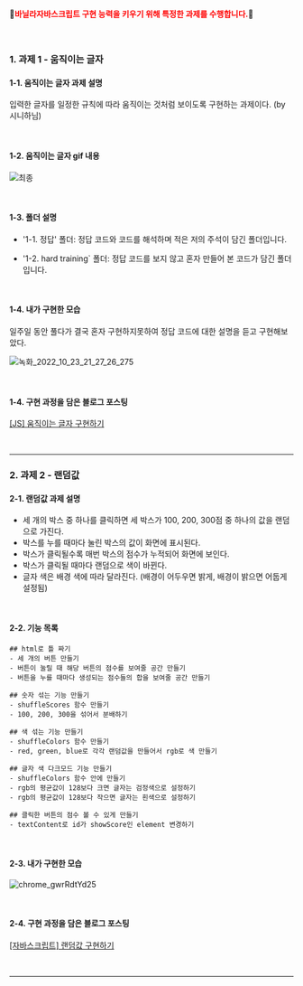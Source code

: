 
#### 💛<span style='color:red'>바닐라자바스크립트 구현 능력을 키우기 위해 특정한 과제를 수행합니다.</span>💛
<br>

### 1. 과제 1 - 움직이는 글자
#### 1-1. 움직이는 글자 과제 설명
입력한 글자를 일정한 규칙에 따라 움직이는 것처럼 보이도록 구현하는 과제이다. (by 시니하님)

<br>

#### 1-2. 움직이는 글자  gif 내용
![최종](https://user-images.githubusercontent.com/101965666/197389533-8c2fe699-ea78-4ab2-a3c9-d29698376ab3.gif)

<br>

#### 1-3. 폴더 설명
- '1-1. 정답' 폴더: 정답 코드와 코드를 해석하며 적은 저의 주석이 담긴 폴더입니다.

- '1-2. hard training` 폴더: 정답 코드를 보지 않고 혼자 만들어 본 코드가 담긴 폴더입니다.

<br>

#### 1-4. 내가 구현한 모습
일주일 동안 풀다가 결국 혼자 구현하지못하여 정답 코드에 대한 설명을 듣고 구현해보았다. 

![녹화_2022_10_23_21_27_26_275](https://user-images.githubusercontent.com/101965666/197392199-0d4f923e-ecdb-4838-b314-d055d3730473.gif)

<br>

#### 1-4. 구현 과정을 담은 블로그 포스팅 
<a href='https://velog.io/@hamham/JS-%EC%9B%80%EC%A7%81%EC%9D%B4%EB%8A%94-%EA%B8%80%EC%9E%90-%EA%B5%AC%ED%98%84%ED%95%98%EA%B8%B0'>[JS] 움직이는 글자 구현하기</a>

<br>

---

### 2. 과제 2 - 랜덤값
#### 2-1. 랜덤값 과제 설명
- 세 개의 박스 중 하나를 클릭하면 세 박스가 100, 200, 300점 중 하나의 값을 랜덤으로 가진다.
- 박스를 누를 때마다 눌린 박스의 값이 화면에 표시된다. 
- 박스가 클릭될수록 매번 박스의 점수가 누적되어 화면에 보인다. 
- 박스가 클릭될 때마다 랜덤으로 색이 바뀐다.
- 글자 색은 배경 색에 따라 달라진다. (배경이 어두우면 밝게, 배경이 밝으면 어둡게 설정됨)

<br>

#### 2-2. 기능 목록
```
## html로 틀 짜기
- 세 개의 버튼 만들기
- 버튼이 눌릴 때 해당 버튼의 점수를 보여줄 공간 만들기
- 버튼을 누를 때마다 생성되는 점수들의 합을 보여줄 공간 만들기

## 숫자 섞는 기능 만들기
- shuffleScores 함수 만들기
- 100, 200, 300을 섞어서 분배하기

## 색 섞는 기능 만들기
- shuffleColors 함수 만들기
- red, green, blue로 각각 랜덤값을 만들어서 rgb로 색 만들기

## 글자 색 다크모드 기능 만들기
- shuffleColors 함수 안에 만들기
- rgb의 평균값이 128보다 크면 글자는 검정색으로 설정하기
- rgb의 평균값이 128보다 작으면 글자는 흰색으로 설정하기

## 클릭한 버튼의 점수 볼 수 있게 만들기
- textContent로 id가 showScore인 element 변경하기
```

<br>

#### 2-3. 내가 구현한 모습
![chrome_gwrRdtYd25](https://user-images.githubusercontent.com/101965666/203450800-9e0d4227-bf18-41e9-a48f-d8af61035e1e.gif)

<br>

#### 2-4. 구현 과정을 담은 블로그 포스팅 
<a href='https://velog.io/@hamham/%EC%9E%90%EB%B0%94%EC%8A%A4%ED%81%AC%EB%A6%BD%ED%8A%B8-%EB%9E%9C%EB%8D%A4%EC%88%AB%EC%9E%90%EC%99%80-%EB%9E%9C%EB%8D%A4%EC%83%89-%EA%B5%AC%ED%98%84%ED%95%98%EA%B8%B0'>[자바스크립트] 랜덤값 구현하기</a>

<br>

---
